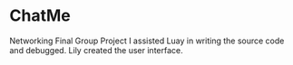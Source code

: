 # ChatMe
Networking Final Group Project
I assisted Luay in writing the source code and debugged. Lily created the user interface.
